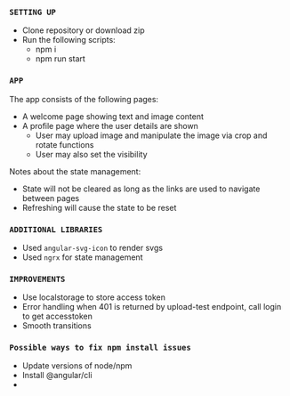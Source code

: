 ### `SETTING UP`

- Clone repository or download zip
- Run the following scripts:
  - npm i
  - npm run start

### `APP`

The app consists of the following pages:

- A welcome page showing text and image content
- A profile page where the user details are shown
  - User may upload image and manipulate the image via crop and rotate functions
  - User may also set the visibility

Notes about the state management:

- State will not be cleared as long as the links are used to navigate between pages
- Refreshing will cause the state to be reset

### `ADDITIONAL LIBRARIES`

- Used `angular-svg-icon` to render svgs
- Used `ngrx` for state management

### `IMPROVEMENTS`

- Use localstorage to store access token
- Error handling when 401 is returned by upload-test endpoint, call login to get accesstoken
- Smooth transitions

### `Possible ways to fix npm install issues`

- Update versions of node/npm
- Install @angular/cli
-
